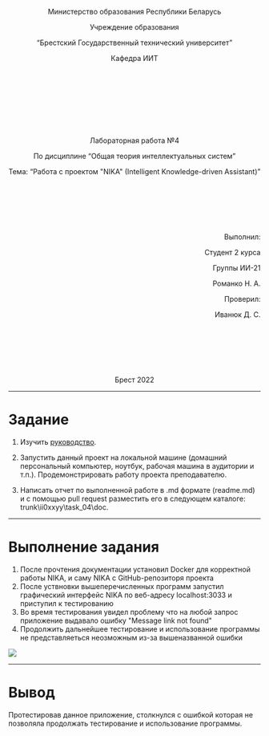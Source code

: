 <p align="center"> Министерство образования Республики Беларусь</p>
 <p align="center">Учреждение образования</p>
 <p align="center">“Брестский Государственный технический университет”</p>
 <p align="center">Кафедра ИИТ</p>
 <br><br><br><br><br><br><br>
 <p align="center">Лабораторная работа №4</p>
 <p align="center">По дисциплине “Общая теория интеллектуальных систем”</p>
 <p align="center">Тема: “Работа с проектом "NIKA" (Intelligent Knowledge-driven Assistant)”</p>
 <br><br><br><br><br>
 <p align="right">Выполнил:</p>
 <p align="right">Студент 2 курса</p>
 <p align="right">Группы ИИ-21</p>
 <p align="right">Романко Н. А.</p>
 <p align="right">Проверил:</p>
 <p align="right">Иванюк Д. С.</p>
 <br><br><br><br><br>
 <p align="center">Брест 2022</p>


 ---

 # Задание

 1.  Изучить [руководство](https://github.com/ostis-apps/nika).

 2.  Запустить данный проект на локальной машине (домашний персональный компьютер, ноутбук, рабочая машина в аудитории и т.п.). Продемонстрировать работу проекта преподавателю.

 3.  Написать отчет по выполненной работе в .md формате (readme.md) и с помощью pull request разместить его в следующем каталоге: trunk\ii0xxyy\task_04\doc.

 ---

 # Выполнение задания
 1) После прочтения документации установил Docker для корректной работы NIKA, и саму NIKA с GitHub-репозиторя проекта
 2) После уствновки вышеперечисленных  программ запустил графический интерфейс NIKA по веб-адресу localhost:3033 и приступил к тестированию
 3) Во время тестирования увидел проблему что на любой запрос приложение выдавало ошибку "Message link not found"
 4) Продолжить дальнейшее тестирование и использование программы не представляеться неозможным из-за вышеназванной ошибки
<img src = "images/1.jpg">

 ---

 # Вывод 
 Протестировав данное приложение, столкнулся с ошибкой которая не позволяла продолжать тестирование и использование программы.